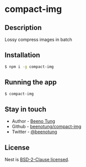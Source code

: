 # compact-img

## Description

Lossy compress images in batch

## Installation

```bash
$ npm i -g compact-img
```

## Running the app

```bash
$ compact-img
```

## Stay in touch

- Author - [Beeno Tung](https://beeno-tung.surge.sh)
- Github - [beenotung/compact-img](https://github.com/beenotung/compact-img)
- Twitter - [@beenotung](https://twitter.com/beenotung)

## License

  Nest is [BSD-2-Clause licensed](LICENSE).
